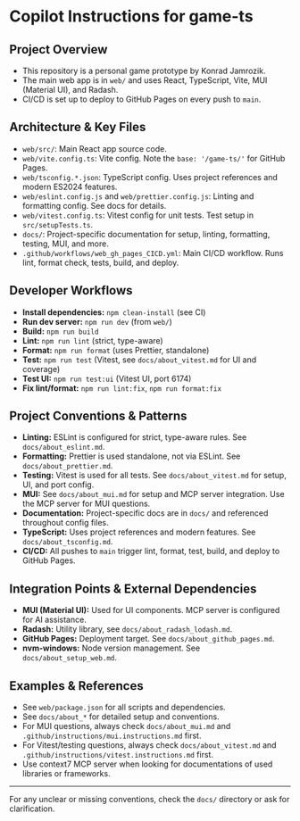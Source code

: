 # Copilot Instructions for game-ts

## Project Overview

- This repository is a personal game prototype by Konrad Jamrozik.
- The main web app is in `web/` and uses React, TypeScript, Vite, MUI (Material UI), and Radash.
- CI/CD is set up to deploy to GitHub Pages on every push to `main`.

## Architecture & Key Files

- `web/src/`: Main React app source code.
- `web/vite.config.ts`: Vite config. Note the `base: '/game-ts/'` for GitHub Pages.
- `web/tsconfig.*.json`: TypeScript config. Uses project references and modern ES2024 features.
- `web/eslint.config.js` and `web/prettier.config.js`: Linting and formatting config. See docs for details.
- `web/vitest.config.ts`: Vitest config for unit tests. Test setup in `src/setupTests.ts`.
- `docs/`: Project-specific documentation for setup, linting, formatting, testing, MUI, and more.
- `.github/workflows/web_gh_pages_CICD.yml`: Main CI/CD workflow. Runs lint, format check, tests, build, and deploy.

## Developer Workflows

- **Install dependencies:** `npm clean-install` (see CI)
- **Run dev server:** `npm run dev` (from `web/`)
- **Build:** `npm run build`
- **Lint:** `npm run lint` (strict, type-aware)
- **Format:** `npm run format` (uses Prettier, standalone)
- **Test:** `npm run test` (Vitest, see `docs/about_vitest.md` for UI and coverage)
- **Test UI:** `npm run test:ui` (Vitest UI, port 6174)
- **Fix lint/format:** `npm run lint:fix`, `npm run format:fix`

## Project Conventions & Patterns

- **Linting:** ESLint is configured for strict, type-aware rules. See `docs/about_eslint.md`.
- **Formatting:** Prettier is used standalone, not via ESLint. See `docs/about_prettier.md`.
- **Testing:** Vitest is used for all tests. See `docs/about_vitest.md` for setup, UI, and port config.
- **MUI:** See `docs/about_mui.md` for setup and MCP server integration. Use the MCP server for MUI questions.
- **Documentation:** Project-specific docs are in `docs/` and referenced throughout config files.
- **TypeScript:** Uses project references and modern features. See `docs/about_tsconfig.md`.
- **CI/CD:** All pushes to `main` trigger lint, format, test, build, and deploy to GitHub Pages.

## Integration Points & External Dependencies

- **MUI (Material UI):** Used for UI components. MCP server is configured for AI assistance.
- **Radash:** Utility library, see `docs/about_radash_lodash.md`.
- **GitHub Pages:** Deployment target. See `docs/about_github_pages.md`.
- **nvm-windows:** Node version management. See `docs/about_setup_web.md`.

## Examples & References

- See `web/package.json` for all scripts and dependencies.
- See `docs/about_*` for detailed setup and conventions.
- For MUI questions, always check `docs/about_mui.md` and `.github/instructions/mui.instructions.md` first.
- For Vitest/testing questions, always check `docs/about_vitest.md` and `.github/instructions/vitest.instructions.md` first.
- Use context7 MCP server when looking for documentations of used libraries or frameworks.

---
For any unclear or missing conventions, check the `docs/` directory or ask for clarification.
